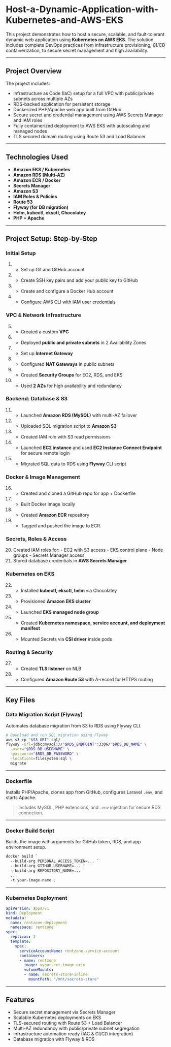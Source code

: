 # Host-a-Dynamic-Application-with-Kubernetes-and-AWS-EKS

This project demonstrates how to host a secure, scalable, and fault-tolerant dynamic web application using **Kubernetes on AWS EKS**. The solution includes complete DevOps practices from infrastructure provisioning, CI/CD containerization, to secure secret management and high availability.

---

##  Project Overview

The project includes:

- Infrastructure as Code (IaC) setup for a full VPC with public/private subnets across multiple AZs
- RDS-backed application for persistent storage
- Dockerized PHP/Apache web app built from GitHub
- Secure secret and credential management using AWS Secrets Manager and IAM roles
- Fully containerized deployment to AWS EKS with autoscaling and managed nodes
- TLS secured domain routing using Route 53 and Load Balancer

---

##  Technologies Used

- **Amazon EKS / Kubernetes**
- **Amazon RDS (Multi-AZ)**
- **Amazon ECR / Docker**
- **Secrets Manager**
- **Amazon S3**
- **IAM Roles & Policies**
- **Route 53**
- **Flyway (for DB migration)**
- **Helm, kubectl, eksctl, Chocolatey**
- **PHP + Apache**

---

##  Project Setup: Step-by-Step

###  Initial Setup

1. - Set up Git and GitHub account  
2. - Create SSH key pairs and add your public key to GitHub  
3. - Create and configure a Docker Hub account  
4. - Configure AWS CLI with IAM user credentials  

###  VPC & Network Infrastructure

5. - Created a custom **VPC**  
6. - Deployed **public and private subnets** in 2 Availability Zones  
7. - Set up **Internet Gateway**  
8. - Configured **NAT Gateways** in public subnets  
9. - Created **Security Groups** for EC2, RDS, and EKS  
10. - Used **2 AZs** for high availability and redundancy  

###  Backend: Database & S3

11. - Launched **Amazon RDS (MySQL)** with multi-AZ failover  
12. - Uploaded SQL migration script to **Amazon S3**  
13. - Created IAM role with S3 read permissions  
14. - Launched **EC2 instance** and used **EC2 Instance Connect Endpoint** for secure remote login  
15. - Migrated SQL data to RDS using **Flyway** CLI script  

###  Docker & Image Management

16. - Created and cloned a GitHub repo for app + Dockerfile  
17. - Built Docker image locally  
18. - Created **Amazon ECR** repository  
19. - Tagged and pushed the image to ECR  

###  Secrets, Roles & Access

20.  Created IAM roles for:
    - EC2 with S3 access
    - EKS control plane
    - Node groups
    - Secrets Manager access  
21.  Stored database credentials in **AWS Secrets Manager**

###  Kubernetes on EKS

22. - Installed **kubectl, eksctl, helm** via Chocolatey  
23. - Provisioned **Amazon EKS cluster**  
24. - Launched **EKS managed node group**  
25. - Created **Kubernetes namespace, service account, and deployment manifest**  
26. - Mounted Secrets via **CSI driver** inside pods  

###  Routing & Security

27. - Created **TLS listener** on NLB  
28. - Configured **Amazon Route 53** with A-record for HTTPS routing  

---

##  Key Files

###  Data Migration Script (Flyway)

Automates database migration from S3 to RDS using Flyway CLI.

```bash
# Download and run SQL migration using Flyway
aws s3 cp "$S3_URI" sql/
flyway -url=jdbc:mysql://"$RDS_ENDPOINT":3306/"$RDS_DB_NAME" \
  -user="$RDS_DB_USERNAME" \
  -password="$RDS_DB_PASSWORD" \
  -locations=filesystem:sql \
  migrate
```

---

###  Dockerfile

Installs PHP/Apache, clones app from GitHub, configures Laravel `.env`, and starts Apache.

> Includes MySQL, PHP extensions, and `.env` injection for secure RDS connection.

---

###  Docker Build Script

Builds the image with arguments for GitHub token, RDS, and app environment setup.

```bash
docker build `
  --build-arg PERSONAL_ACCESS_TOKEN=... `
  --build-arg GITHUB_USERNAME=... `
  --build-arg REPOSITORY_NAME=... `
  ...
  -t your-image-name .
```

---

###  Kubernetes Deployment

```yaml
apiVersion: apps/v1
kind: Deployment
metadata:
  name: rentzone-deployment
  namespace: rentzone
spec:
  replicas: 1
  template:
    spec:
      serviceAccountName: rentzone-service-account
      containers:
      - name: rentzone
        image: <your-ecr-image-uri>
        volumeMounts:
        - name: secrets-store-inline
          mountPath: "/mnt/secrets-store"
```

---

##  Features

-  Secure secret management via Secrets Manager
-  Scalable Kubernetes deployments on EKS
-  TLS-secured routing with Route 53 + Load Balancer
-  Multi-AZ redundancy with public/private subnet segregation
-  Infrastructure automation ready (IAC & CI/CD integration)
-  Database migration with Flyway & RDS
